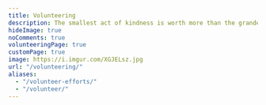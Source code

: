 ```yaml
---
title: Volunteering
description: The smallest act of kindness is worth more than the grandest intention. 💛
hideImage: true
noComments: true
volunteeringPage: true
customPage: true
image: https://i.imgur.com/XGJELsz.jpg
url: "/volunteering/"
aliases:
  - "/volunteer-efforts/"
  - "/volunteer/"
---
```

